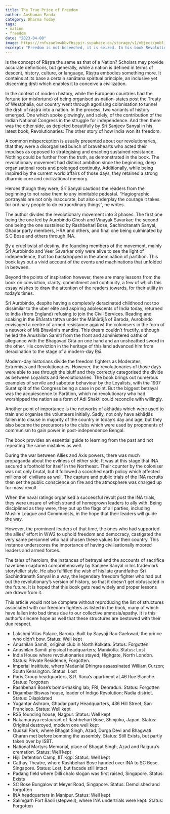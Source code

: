 ```yaml
---
title: The True Price of Freedom
author: Anshuman Panda
category: Dharma Today
tags:
- nation
- freedom
date: "2023-04-08"
image: https://rnfvzaelmwbbvfbsppir.supabase.co/storage/v1/object/public/brhatwebsite/05dhiti/priceoffreedom.webp
excerpt: "Freedom is not beseeched, it is seized. In his book Revolutionaries, Sanjeev Sanyal describes the true import of this statement, through the lives, wills and actions of our lesser-known freedom fighters."
---
```


Is the concept of Rāṣṭra the same as that of a Nation? Scholars may provide accurate definitions, but generally, while a nation is defined in terms of descent, history, culture, or language, Rāṣṭra embodies something more. It contains at its base a certain sanātana spiritual principle, an inclusive yet discerning dṛṣti which enables it to conceive a civilization.

In the context of modern history, while the European countries had the fortune (or misfortune) of being organised as nation-states post the Treaty of Westphalia, our country went through agonising colonisation to tunnel the dṛṣti of rāṣṭra into a nation. In the process, two variants of history emerged. One which spoke glowingly, and solely, of the contribution of the Indian National Congress in the struggle for independence. And then there was the other side, as depicted beautifully by Śrī Sanjeev Sanyal in his latest book, Revolutionaries: The other story of how India won its freedom.

A common misperception is usually presented about our revolutionaries, that they were a disorganised bunch of bravehearts who acted their impulses as opposed to strategising and enacting sustained resistance. Nothing could be further from the truth, as demonstrated in the book. The revolutionary movement had distinct ambition since the beginning, deep organisational roots and prolonged continuity. Additionally, while being inspired by the current world affairs of those days, they retained a strong dharmic core and civilizational memory.

Heroes though they were, Śrī Sanyal cautions the readers from the beginning to not raise them to any inimitable pedestal. “Hagiographic portrayals are not only inaccurate, but also underplay the courage it takes for ordinary people to do extraordinary things”, he writes.

The author divides the revolutionary movement into 3 phases: The first one being the one led by Aurobindo Ghosh and Vinayak Savarkar; the second one being the one sustained by Rashbehari Bose, Sachindranath Sanyal, Ghadar party members, HRA and others, and final one being culminated by S.C Bose and others through INA.

By a cruel twist of destiny, the founding members of the movement, mainly Śrī Aurobindo and Veer Savarkar only were alive to see the light of independence, that too backdropped in the abomination of partition. This book lays out a vivid account of the events and machinations that unfolded in between.

Beyond the points of inspiration however, there are many lessons from the book on conviction, clarity, commitment and continuity, a few of which this essay wishes to draw the attention of the readers towards, for their utility in today’s times.

Śrī Aurobindo, despite having a completely deracinated childhood not too dissimilar to the uber elite and aspiring adolescents of India today, returned to India (from England) refusing to join the Civil Services. Reading and soaking in the Bhārata tattva under the Māhārājā of Baroda, Aurobindo envisaged a centre of armed resistance against the colonisers in the form of a network of Mā Bhavāni’s mandirs. This dream couldn’t fructify, although he led the Anushilan Samiti from the front and administered oaths of allegiance with the Bhagavad Gītā on one hand and an unsheathed sword in the other. His conviction in the heritage of this land advanced him from deracination to the stage of a modern-day Ṛṣī.

Modern-day historians divide the freedom fighters as Moderates, Extremists and Revolutionaries. However, the revolutionaries of those days were able to see through the bluff and they correctly categorised the divide as between Loyalists and Revolutionaries. The book brings out numerous examples of servile and saboteur behaviour by the Loyalists, with the 1907 Surat split of the Congress being a case in point. But the biggest betrayal was the acquiescence to Partition, which no revolutionary who had worshipped the nation as a form of Adi Shakti could reconcile with willingly.

Another point of importance is the networks of akhāḍās which were used to train and organise the volunteers initially. Sadly, not only have akhāḍās fallen into disuse in majority of the country in today’s day and age, but they also became the precursors to the clubs which were used by proponents of communism to gain power in post-independence Bengal.

The book provides an essential guide to learning from the past and not repeating the same mistakes as well.

During the war between Allies and Axis powers, there was much propaganda about the evilness of either side. It was at this stage that INA secured a foothold for itself in the Northeast. Their counter by the coloniser was not only brutal, but it followed a scorched earth policy which affected millions of  civilians as well. The capture and public trials of the INA recruits then set the public conscience on fire and the atmosphere was charged up for mass revolt.

When the naval ratings organised a successful revolt post the INA trials, they were unsure of which strand of homegrown leaders to ally with. Being disciplined as they were, they put up the flags of all parties, including Muslim League and Communists, in the hope that their leaders will guide the way.

However, the prominent leaders of that time, the ones who had supported the allies' effort in WW2 to uphold freedom and democracy, castigated the very same personnel who had chosen these values for their country. This instance underscores the importance of having civilisationally moored leaders and armed forces.

The tales of heroism, the instances of betrayal and the accounts of sacrifice have been captured comprehensively by Sanjeev Sanyal in his trademark storyteller style. He also fulfilled the wish of his late grandfather Śrī Sachindranath Sanyal in a way, the legendary freedom fighter who had put out the revolutionary’s version of history, so that it doesn’t get obfuscated in the future. It is hoped that this book gets read widely and proper lessons are drawn from it.

This article would not be complete without reproducing the list of structures associated with our freedom fighters as listed in the book, many of which have fallen into bad times due to our collective amnesia/apathy. It is this author’s sincere hope as well that these structures are bestowed with their due respect.

- Lakshmi Vilas Palace, Baroda. Built by Sayyaji Rao Gaekwad, the prince who didn’t bow. Status: Well kept
- Anushilan Samiti, original club in North Kolkata. Status: Forgotten
- Anushilan Samiti physical headquarters; Manikotla. Status: Lost
- India House where revolutionaries stayed; Highgate, North London. Status: Private Residence, Forgotten. 
- Imperial Insititute, where Madanlal Dhingra assassinated William Curzon; South Kensington. Status: Lost
- Paris Group headquarters, S.R. Rana’s apartment at 46 Rue Blanche. Status: Forgotten
- Rashbehari Bose’s bomb-making lab; FRI, Dehradun. Status: Forgotten
- Digambar Biswas house, leader of Indigo Revolution; Nadia district. Status: Dilapidated
- Yugantar Ashram, Ghadar party Headquarters, 436 Hill Street, San Francisco. Status: Well kept
- RSS founding house, Nagpur. Status: Well kept
- Nakamuraya restaurant of Rashbehari Bose, Shinjuku, Japan. Status: Original destroyed, modern one well kept
- Qudsai Park, where Bhagat Singh, Azad, Durga Devi and Bhagwati Charan met before bombing the assembly. Status: Still Exists, but partly taken over by ISBT.
- National Martyrs Memorial, place of Bhagat Singh, Azad and Rajguru’s cremation. Status: Well kept
- Hijli Detention Camp, IIT Kgp. Status: Well kept
- Cathay Theatre, where Rashbehari Bose handed over INA to SC Bose. Singapore. Status: Lost, but facade still intact
- Padang field where Dilli chalo slogan was first raised, Singapore. Status: Exists
- SC Bose Bungalow at Meyer Road, Singapore. Status: Demolished and forgotten
- INA headquarters in Manipur. Status: Well kept
- Salimgarh Fort Baoli (stepwell), where INA undertrials were kept. Status: Forgotten